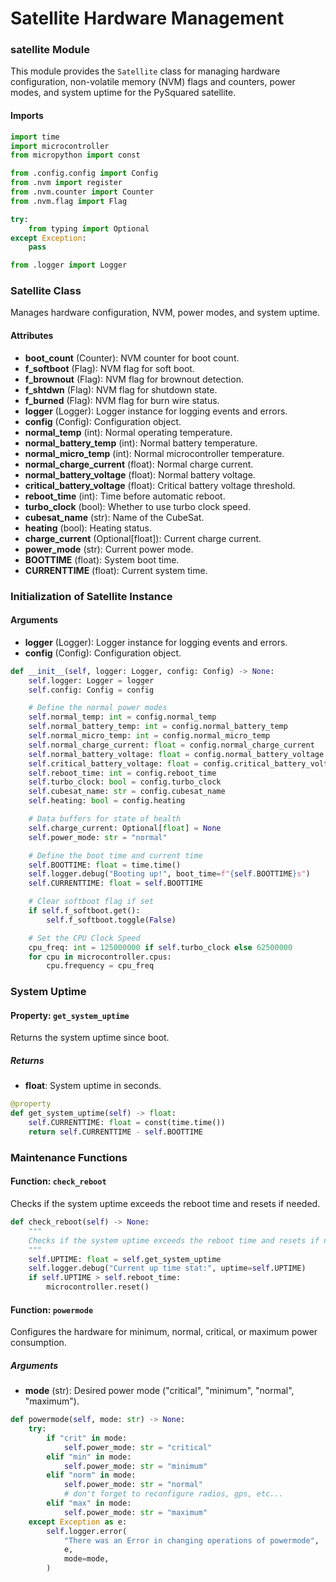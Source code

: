 # Satellite Hardware Management

### satellite Module
This module provides the `Satellite` class for managing hardware configuration, non-volatile memory (NVM) flags and counters, power modes, and system uptime for the PySquared satellite.

#### Imports
```py title="satellite.py"
import time
import microcontroller
from micropython import const

from .config.config import Config
from .nvm import register
from .nvm.counter import Counter
from .nvm.flag import Flag

try:
    from typing import Optional
except Exception:
    pass

from .logger import Logger
```

### Satellite Class
Manages hardware configuration, NVM, power modes, and system uptime.

#### Attributes
- **boot_count** (Counter): NVM counter for boot count.
- **f_softboot** (Flag): NVM flag for soft boot.
- **f_brownout** (Flag): NVM flag for brownout detection.
- **f_shtdwn** (Flag): NVM flag for shutdown state.
- **f_burned** (Flag): NVM flag for burn wire status.
- **logger** (Logger): Logger instance for logging events and errors.
- **config** (Config): Configuration object.
- **normal_temp** (int): Normal operating temperature.
- **normal_battery_temp** (int): Normal battery temperature.
- **normal_micro_temp** (int): Normal microcontroller temperature.
- **normal_charge_current** (float): Normal charge current.
- **normal_battery_voltage** (float): Normal battery voltage.
- **critical_battery_voltage** (float): Critical battery voltage threshold.
- **reboot_time** (int): Time before automatic reboot.
- **turbo_clock** (bool): Whether to use turbo clock speed.
- **cubesat_name** (str): Name of the CubeSat.
- **heating** (bool): Heating status.
- **charge_current** (Optional[float]): Current charge current.
- **power_mode** (str): Current power mode.
- **BOOTTIME** (float): System boot time.
- **CURRENTTIME** (float): Current system time.

### Initialization of Satellite Instance

#### Arguments
- **logger** (Logger): Logger instance for logging events and errors.
- **config** (Config): Configuration object.

```py title="satellite.py"
def __init__(self, logger: Logger, config: Config) -> None:
    self.logger: Logger = logger
    self.config: Config = config

    # Define the normal power modes
    self.normal_temp: int = config.normal_temp
    self.normal_battery_temp: int = config.normal_battery_temp
    self.normal_micro_temp: int = config.normal_micro_temp
    self.normal_charge_current: float = config.normal_charge_current
    self.normal_battery_voltage: float = config.normal_battery_voltage
    self.critical_battery_voltage: float = config.critical_battery_voltage
    self.reboot_time: int = config.reboot_time
    self.turbo_clock: bool = config.turbo_clock
    self.cubesat_name: str = config.cubesat_name
    self.heating: bool = config.heating

    # Data buffers for state of health
    self.charge_current: Optional[float] = None
    self.power_mode: str = "normal"

    # Define the boot time and current time
    self.BOOTTIME: float = time.time()
    self.logger.debug("Booting up!", boot_time=f"{self.BOOTTIME}s")
    self.CURRENTTIME: float = self.BOOTTIME

    # Clear softboot flag if set
    if self.f_softboot.get():
        self.f_softboot.toggle(False)

    # Set the CPU Clock Speed
    cpu_freq: int = 125000000 if self.turbo_clock else 62500000
    for cpu in microcontroller.cpus:
        cpu.frequency = cpu_freq
```

### System Uptime

#### Property: `get_system_uptime`
Returns the system uptime since boot.

##### Returns
- **float**: System uptime in seconds.

```py title="satellite.py"
@property
def get_system_uptime(self) -> float:
    self.CURRENTTIME: float = const(time.time())
    return self.CURRENTTIME - self.BOOTTIME
```

### Maintenance Functions

#### Function: `check_reboot`
Checks if the system uptime exceeds the reboot time and resets if needed.

```py title="satellite.py"
def check_reboot(self) -> None:
    """
    Checks if the system uptime exceeds the reboot time and resets if needed.
    """
    self.UPTIME: float = self.get_system_uptime
    self.logger.debug("Current up time stat:", uptime=self.UPTIME)
    if self.UPTIME > self.reboot_time:
        microcontroller.reset()
```

#### Function: `powermode`
Configures the hardware for minimum, normal, critical, or maximum power consumption.

##### Arguments
- **mode** (str): Desired power mode ("critical", "minimum", "normal", "maximum").

```py title="satellite.py"
def powermode(self, mode: str) -> None:
    try:
        if "crit" in mode:
            self.power_mode: str = "critical"
        elif "min" in mode:
            self.power_mode: str = "minimum"
        elif "norm" in mode:
            self.power_mode: str = "normal"
            # don't forget to reconfigure radios, gps, etc...
        elif "max" in mode:
            self.power_mode: str = "maximum"
    except Exception as e:
        self.logger.error(
            "There was an Error in changing operations of powermode",
            e,
            mode=mode,
        )
```
